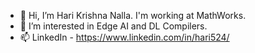 - 👋 Hi, I’m Hari Krishna Nalla. I'm working at MathWorks.
- 👀 I’m interested in Edge AI and DL Compilers.
- 📫 LinkedIn - https://www.linkedin.com/in/hari524/

<!---
Hari-MathWorks/Hari-MathWorks is a ✨ special ✨ repository because its `README.md` (this file) appears on your GitHub profile.
You can click the Preview link to take a look at your changes.
--->
